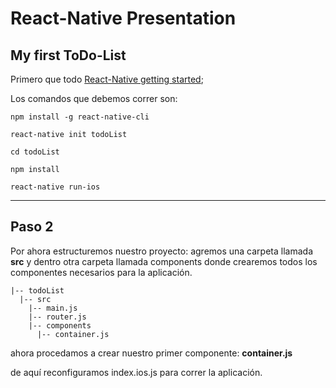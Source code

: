 # React-Native Presentation
## My first ToDo-List
Primero que todo [React-Native getting started](https://facebook.github.io/react-native/docs/getting-started.html#content);

Los comandos que debemos correr son:

 `npm install -g react-native-cli`

`react-native init todoList`

`cd todoList`

`npm install`

`react-native run-ios`
<hr>

## Paso 2

Por ahora estructuremos nuestro proyecto:
agremos una carpeta llamada **src** y dentro otra carpeta llamada components donde crearemos todos los componentes necesarios para la aplicación.


    |-- todoList
      |-- src
        |-- main.js
        |-- router.js
        |-- components
          |-- container.js

ahora procedamos a crear nuestro primer componente:
**container.js**

de aquí reconfiguramos index.ios.js para correr la aplicación.
